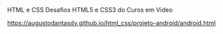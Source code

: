HTML e CSS
Desafios HTML5 e CSS3 do Curos em Video

<a href="https://augustodantasdv.github.io/html_css/projeto-android/android.html">https://augustodantasdv.github.io/html_css/projeto-android/android.html</a>
